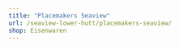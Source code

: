 ```yaml
---
title: "Placemakers Seaview"
url: /seaview-lower-hutt/placemakers-seaview/
shop: Eisenwaren
---
```

